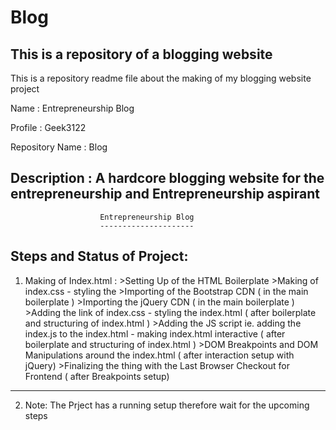 # Blog
 This is a repository of a blogging website
-----------------------------------------------------------------------------------------
 This is a repository readme file about the making of my blogging website project

 Name : Entrepreneurship Blog

 Profile : Geek3122

 Repository Name : Blog

 Description : A hardcore blogging website for the entrepreneurship and 
               Entrepreneurship aspirant
-----------------------------------------------------------------------------------------

                        Entrepreneurship Blog
                        ---------------------

Steps and Status of Project:
---------------------------------------------------------------------------------------------------------------------------------------------
1. Making of Index.html :  >Setting Up of the HTML Boilerplate
                           >Making of index.css - styling the 
                           >Importing of the Bootstrap CDN ( in the main boilerplate )
                           >Importing the jQuery CDN ( in the main boilerplate )
                           >Adding the link of index.css - styling the index.html ( after boilerplate and structuring of index.html )
                           >Adding the JS script ie. adding the index.js to the index.html - making index.html interactive ( after boilerplate and structuring of index.html )
                           >DOM Breakpoints and DOM Manipulations around the index.html ( after interaction setup with jQuery)
                           >Finalizing the thing with the Last Browser Checkout for Frontend ( after Breakpoints setup)
---------------------------------------------------------------------------------------------------------------------------------------------
2. Note: The Prject has a running setup therefore wait for the upcoming steps

